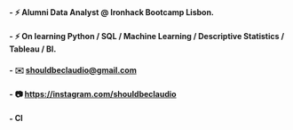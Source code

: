 #### - :zap: Alumni Data Analyst @ Ironhack Bootcamp Lisbon.
#### - :zap: On learning Python / SQL / Machine Learning / Descriptive Statistics / Tableau / BI.
#### - :envelope:   shouldbeclaudio@gmail.com
#### - :camera:     https://instagram.com/shouldbeclaudio
 #### - <a href='https://www.linkedin.com/in/shouldbeclaudio/' target="_blank"><img alt='Claudio Gomes Linkedin' width = '15' src="https://raw.githubusercontent.com/rahuldkjain/github-profile-readme-generator/master/src/images/icons/Social/linked-in-alt.svg"></a>
